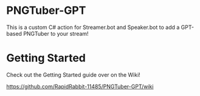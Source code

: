 # PNGTuber-GPT
This is a custom C# action for Streamer.bot and Speaker.bot to add a GPT-based PNGTuber to your stream!

# Getting Started
Check out the Getting Started guide over on the Wiki!

https://github.com/RapidRabbit-11485/PNGTuber-GPT/wiki

